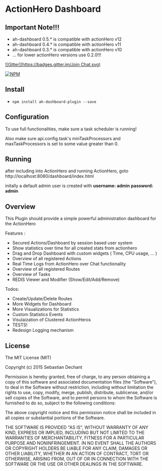 ActionHero Dashboard
===================

## Important Note!!!

* ah-dashboard 0.5.* is compatible with actionHero v12 
* ah-dashboard 0.4.* is compatible with actionHero v11
* ah-dashboard 0.3.* is compatible with actionHero v10 
* ... for lower actionHero versions use 0.2.0!!!

[![Gitter](https://badges.gitter.im/Join Chat.svg)](https://gitter.im/S3bb1/ah-dashboard-plugin?utm_source=badge&utm_medium=badge&utm_campaign=pr-badge&utm_content=badge)

[![NPM](https://nodei.co/npm/ah-dashboard-plugin.png?downloads=true&downloadRank=true&stars=true)](https://nodei.co/npm/ah-dashboard-plugin/)

## Install

- `npm install ah-dashboard-plugin --save`


## Configuration

To use full functionalities, make sure a task scheduler is running!

Also make sure api.config.task's minTaskProcessors and maxTaskProcessors is set to some value greater than 0.

## Running

after including into ActionHero and running ActionHero, goto http://localhost:8080/dashboard/index.html

initally a default admin user is created with 
**username: admin**
**password: admin**

## Overview

This Plugin should provide a simple powerful administration dashboard for the ActionHero

Features :
- Secured Actions/Dashboard by session based user system
- Show statistics over time for all created stats from actionhero
- Drag and Drop Dashboard with custom widgets ( Time, CPU usage, ... )
- Overview of all registered Actions
- Real Time Logs from ActionHero over Chat functionality
- Overview of all registered Routes
- Overview of Tasks
- REDIS Viewer and Modifier (Show/Edit/Add/Remove)

Todos:

- Create/Update/Delete Routes
- More Widgets for Dashboard
- More Visualizations for Statistics
- Custom Statistics Events
- Visulaization of Clustered ActionHeros
- TESTS!
- Redesign Logging mechanism


## License
The MIT License (MIT)

Copyright (c) 2015 Sebastian Dechant

Permission is hereby granted, free of charge, to any person obtaining a copy
of this software and associated documentation files (the "Software"), to deal
in the Software without restriction, including without limitation the rights
to use, copy, modify, merge, publish, distribute, sublicense, and/or sell
copies of the Software, and to permit persons to whom the Software is
furnished to do so, subject to the following conditions:

The above copyright notice and this permission notice shall be included in all
copies or substantial portions of the Software.

THE SOFTWARE IS PROVIDED "AS IS", WITHOUT WARRANTY OF ANY KIND, EXPRESS OR
IMPLIED, INCLUDING BUT NOT LIMITED TO THE WARRANTIES OF MERCHANTABILITY,
FITNESS FOR A PARTICULAR PURPOSE AND NONINFRINGEMENT. IN NO EVENT SHALL THE
AUTHORS OR COPYRIGHT HOLDERS BE LIABLE FOR ANY CLAIM, DAMAGES OR OTHER
LIABILITY, WHETHER IN AN ACTION OF CONTRACT, TORT OR OTHERWISE, ARISING FROM,
OUT OF OR IN CONNECTION WITH THE SOFTWARE OR THE USE OR OTHER DEALINGS IN THE
SOFTWARE.